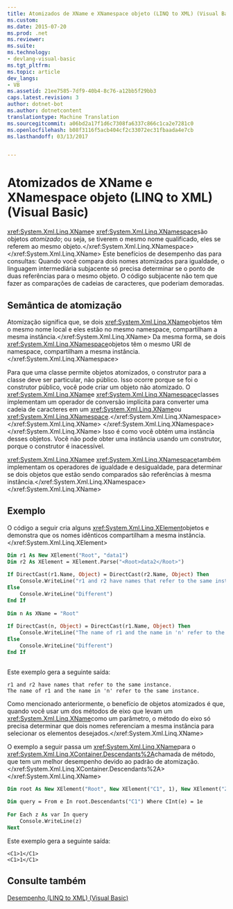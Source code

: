 ```yaml
---
title: Atomizados de XName e XNamespace objeto (LINQ to XML) (Visual Basic) | Documentos do Microsoft
ms.custom: 
ms.date: 2015-07-20
ms.prod: .net
ms.reviewer: 
ms.suite: 
ms.technology:
- devlang-visual-basic
ms.tgt_pltfrm: 
ms.topic: article
dev_langs:
- VB
ms.assetid: 21ee7585-7df9-40b4-8c76-a12bb5f29bb3
caps.latest.revision: 3
author: dotnet-bot
ms.author: dotnetcontent
translationtype: Machine Translation
ms.sourcegitcommit: a06bd2a17f1d6c7308fa6337c866c1ca2e7281c0
ms.openlocfilehash: b08f3116f5acb404cf2c33072ec31fbaada4e7cb
ms.lasthandoff: 03/13/2017


---
```

# <a name="atomized-xname-and-xnamespace-objects-linq-to-xml-visual-basic"></a>Atomizados de XName e XNamespace objeto (LINQ to XML) (Visual Basic)
<xref:System.Xml.Linq.XName>e <xref:System.Xml.Linq.XNamespace>são objetos *atomizado*; ou seja, se tiverem o mesmo nome qualificado, eles se referem ao mesmo objeto.</xref:System.Xml.Linq.XNamespace></xref:System.Xml.Linq.XName> Este benefícios de desempenho das para consultas: Quando você compara dois nomes atomizados para igualdade, o linguagem intermediária subjacente só precisa determinar se o ponto de duas referências para o mesmo objeto. O código subjacente não tem que fazer as comparações de cadeias de caracteres, que poderiam demoradas.  
  
## <a name="atomization-semantics"></a>Semântica de atomização  
 Atomização significa que, se dois <xref:System.Xml.Linq.XName>objetos têm o mesmo nome local e eles estão no mesmo namespace, compartilham a mesma instância.</xref:System.Xml.Linq.XName> Da mesma forma, se dois <xref:System.Xml.Linq.XNamespace>objetos têm o mesmo URI de namespace, compartilham a mesma instância.</xref:System.Xml.Linq.XNamespace>  
  
 Para que uma classe permite objetos atomizados, o construtor para a classe deve ser particular, não público. Isso ocorre porque se foi o construtor público, você pode criar um objeto não atomizado. O <xref:System.Xml.Linq.XName>e <xref:System.Xml.Linq.XNamespace>classes implementam um operador de conversão implícita para converter uma cadeia de caracteres em um <xref:System.Xml.Linq.XName>ou <xref:System.Xml.Linq.XNamespace>.</xref:System.Xml.Linq.XNamespace> </xref:System.Xml.Linq.XName> </xref:System.Xml.Linq.XNamespace> </xref:System.Xml.Linq.XName> Isso é como você obtém uma instância desses objetos. Você não pode obter uma instância usando um construtor, porque o construtor é inacessível.  
  
 <xref:System.Xml.Linq.XName>e <xref:System.Xml.Linq.XNamespace>também implementam os operadores de igualdade e desigualdade, para determinar se dois objetos que estão sendo comparados são referências à mesma instância.</xref:System.Xml.Linq.XNamespace></xref:System.Xml.Linq.XName>  
  
## <a name="example"></a>Exemplo  
 O código a seguir cria alguns <xref:System.Xml.Linq.XElement>objetos e demonstra que os nomes idênticos compartilham a mesma instância.</xref:System.Xml.Linq.XElement>  
  
```vb  
Dim r1 As New XElement("Root", "data1")  
Dim r2 As XElement = XElement.Parse("<Root>data2</Root>")  
  
If DirectCast(r1.Name, Object) = DirectCast(r2.Name, Object) Then  
    Console.WriteLine("r1 and r2 have names that refer to the same instance.")  
Else  
    Console.WriteLine("Different")  
End If  
  
Dim n As XName = "Root"  
  
If DirectCast(n, Object) = DirectCast(r1.Name, Object) Then  
    Console.WriteLine("The name of r1 and the name in 'n' refer to the same instance.")  
Else  
    Console.WriteLine("Different")  
End If  
  
```  
  
 Este exemplo gera a seguinte saída:  
  
```  
r1 and r2 have names that refer to the same instance.  
The name of r1 and the name in 'n' refer to the same instance.  
```  
  
 Como mencionado anteriormente, o benefício de objetos atomizados é que, quando você usar um dos métodos de eixo que levam um <xref:System.Xml.Linq.XName>como um parâmetro, o método do eixo só precisa determinar que dois nomes referenciam a mesma instância para selecionar os elementos desejados.</xref:System.Xml.Linq.XName>  
  
 O exemplo a seguir passa um <xref:System.Xml.Linq.XName>para o <xref:System.Xml.Linq.XContainer.Descendants%2A>chamada de método, que tem um melhor desempenho devido ao padrão de atomização.</xref:System.Xml.Linq.XContainer.Descendants%2A> </xref:System.Xml.Linq.XName>  
  
```vb  
Dim root As New XElement("Root", New XElement("C1", 1), New XElement("Z1", New XElement("C1", 2), New XElement("C1", 1)))  
  
Dim query = From e In root.Descendants("C1") Where CInt(e) = 1e  
  
For Each z As var In query  
    Console.WriteLine(z)  
Next  
```  
  
 Este exemplo gera a seguinte saída:  
  
```  
<C1>1</C1>  
<C1>1</C1>  
```  
  
## <a name="see-also"></a>Consulte também  
 [Desempenho (LINQ to XML) (Visual Basic)](../../../../visual-basic/programming-guide/concepts/linq/performance-linq-to-xml.md)
